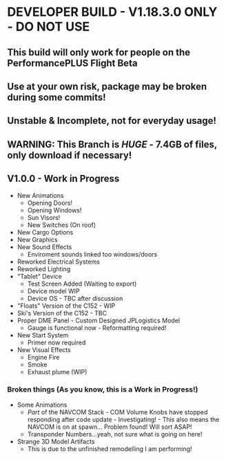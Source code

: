 # DEVELOPER BUILD - V1.18.3.0 ONLY - DO NOT USE
## This build will only work for people on the PerformancePLUS Flight Beta

## Use at your own risk, package may be broken during some commits!
## Unstable & Incomplete, not for everyday usage!

## WARNING: This Branch is *HUGE* - 7.4GB of files, only download if necessary!

## V1.0.0 - Work in Progress
- New Animations
	- Opening Doors!
	- Opening Windows!
	- Sun Visors!
	- New Switches (On roof)
- New Cargo Options
- New Graphics
- New Sound Effects
	- Enviroment sounds linked too windows/doors
- Reworked Electrical Systems 
- Reworked Lighting
- "Tablet" Device
	- Test Screen Added (Waiting to export)
	- Device model WIP
	- Device OS - TBC after discussion
- "Floats" Version of the C152 - WIP
- Ski's Version of the C152 - TBC
- Proper DME Panel - Custom Designed JPLogistics Model
	- Gauge is functional now - Reformatting required!
- New Start System
	- Primer now required
- New Visual Effects
	- Engine Fire
	- Smoke
	- Exhaust plume (WIP)

### Broken things (As you know, this is a Work in Progress!)
- Some Animations
	- _Part_ of the NAVCOM Stack
           - COM Volume Knobs have stopped responding after code update - Investigating!
           - This also means the NAVCOM is on at spawn... Problem found! Will sort ASAP!
	- Transponder Numbers...yeah, not sure what is going on here!
- Strange 3D Model Artifacts
	- This is due to the unfinished remodelling I am performing!



